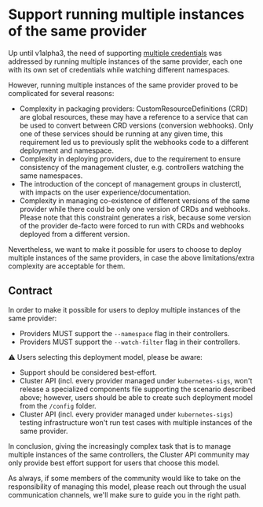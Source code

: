 # Support running multiple instances of the same provider

Up until v1alpha3, the need of supporting [multiple credentials](../../../reference/glossary.md#multi-tenancy) was addressed by running multiple
instances of the same provider, each one with its own set of credentials while watching different namespaces.

However, running multiple instances of the same provider proved to be complicated for several reasons:

- Complexity in packaging providers: CustomResourceDefinitions (CRD) are global resources, these may have a reference
  to a service that can be used to convert between CRD versions (conversion webhooks). Only one of these services should
  be running at any given time, this requirement led us to previously split the webhooks code to a different deployment
  and namespace.
- Complexity in deploying providers, due to the requirement to ensure consistency of the management cluster, e.g.
  controllers watching the same namespaces.
- The introduction of the concept of management groups in clusterctl, with impacts on the user experience/documentation.
- Complexity in managing co-existence of different versions of the same provider while there could be only
  one version of CRDs and webhooks. Please note that this constraint generates a risk, because some version of the provider
  de-facto were forced to run with CRDs and webhooks deployed from a different version.

Nevertheless, we want to make it possible for users to choose to deploy multiple instances of the same providers,
in case the above limitations/extra complexity are acceptable for them.

## Contract

In order to make it possible for users to deploy multiple instances of the same provider:

- Providers MUST support the `--namespace` flag in their controllers.
- Providers MUST support the `--watch-filter` flag in their controllers.

⚠️ Users selecting this deployment model, please be aware:

- Support should be considered best-effort.
- Cluster API (incl. every provider managed under `kubernetes-sigs`, won't release a specialized components file
  supporting the scenario described above; however, users should be able to create such deployment model from
  the `/config` folder.
- Cluster API (incl. every provider managed under `kubernetes-sigs`) testing infrastructure won't run test cases
  with multiple instances of the same provider.

In conclusion, giving the increasingly complex task that is to manage multiple instances of the same controllers,
the Cluster API community may only provide best effort support for users that choose this model.

As always, if some members of the community would like to take on the responsibility of managing this model,
please reach out through the usual communication channels, we'll make sure to guide you in the right path.

